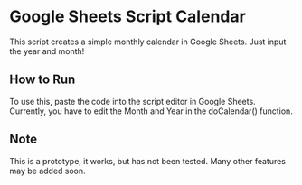 # Google Sheets Script Calendar
This script creates a simple monthly calendar in Google Sheets. Just input the year and month!

## How to Run
To use this, paste the code into the script editor in Google Sheets. Currently, you have to edit the Month and Year in the doCalendar() function.

## Note
This is a prototype, it works, but has not been tested. Many other features may be added soon.
